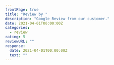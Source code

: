 ```yaml
---
frontPage: true
title: "Review by "
description: "Google Review from our customer."
date: 2021-04-01T00:00:00Z
categories:
  - review
rating: 5
reviewURL: ""
response:
  date: 2021-04-01T00:00:00Z
  text: ""
---
```

